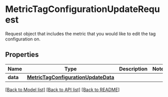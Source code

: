 # MetricTagConfigurationUpdateRequest

Request object that includes the metric that you would like to edit the tag configuration on.

## Properties

| Name     | Type                                                                        | Description | Notes |
| -------- | --------------------------------------------------------------------------- | ----------- | ----- |
| **data** | [**MetricTagConfigurationUpdateData**](MetricTagConfigurationUpdateData.md) |             |

[[Back to Model list]](README.md#documentation-for-models) [[Back to API list]](README.md#documentation-for-api-endpoints) [[Back to README]](README.md)
